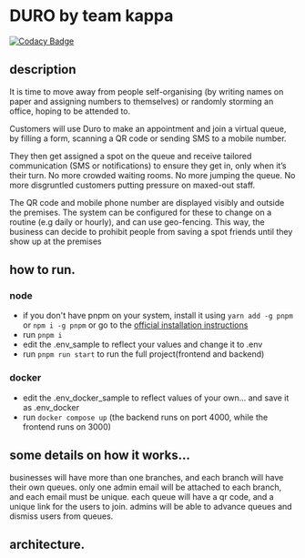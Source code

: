 # DURO by team kappa

[![Codacy Badge](https://app.codacy.com/project/badge/Grade/57e3873561594453a85d0a2a015949e4)](https://app.codacy.com/gh/PipelineV2/duro-kappa/dashboard?utm_source=gh&utm_medium=referral&utm_content=&utm_campaign=Badge_grade)

## description
It is time to move away from people self-organising (by writing names on paper and assigning numbers to themselves) or randomly storming an office, hoping to be attended to.

Customers will use Duro to make an appointment and join a virtual queue, by filling a form, scanning a QR code or sending SMS to a mobile number. 

They then get assigned a spot on the queue and receive tailored communication (SMS or notifications) to ensure they get in, only when it’s their turn. No more crowded waiting rooms. No more jumping the queue. No more disgruntled customers putting pressure on maxed-out staff.

The QR code and mobile phone number are displayed visibly and outside the premises. The system can be configured for these to change on a routine (e.g daily or hourly), and can use geo-fencing. This way, the business can decide to prohibit people from saving a spot friends until they show up at the premises

## how to run.
### node
- if you don't have pnpm on your system, install it using ```yarn add -g pnpm``` or  ```npm i -g pnpm``` or go to the [official installation instructions](https://pnpm.io/installation)
- run ```pnpm i```
- edit the .env_sample to reflect your values and change it to .env
- run ```pnpm run start``` to run the full project(frontend and backend)

### docker
- edit the .env_docker_sample to reflect values of your own... and save it as .env_docker
- run ```docker compose up```
(the backend runs on port 4000, while the frontend runs on 3000)


## some details on how it works...
businesses will have more than one branches, and each branch will have their own queues.
only one admin email will be attached to each branch, and each email must be unique.
each queue will have a qr code, and a unique link for the users to join.
admins will be able to advance queues and dismiss users from queues.


## architecture.
